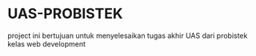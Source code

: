 # UAS-PROBISTEK
project ini bertujuan untuk menyelesaikan tugas akhir UAS dari probistek kelas web development
